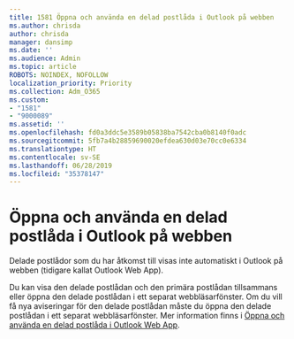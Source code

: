 ```yaml
---
title: 1581 Öppna och använda en delad postlåda i Outlook på webben
ms.author: chrisda
author: chrisda
manager: dansimp
ms.date: ''
ms.audience: Admin
ms.topic: article
ROBOTS: NOINDEX, NOFOLLOW
localization_priority: Priority
ms.collection: Adm_O365
ms.custom:
- "1581"
- "9000089"
ms.assetid: ''
ms.openlocfilehash: fd0a3ddc5e3589b05838ba7542cba0b8140f0adc
ms.sourcegitcommit: 5fb7a4b28859690020efdea630d03e70cc0e6334
ms.translationtype: HT
ms.contentlocale: sv-SE
ms.lasthandoff: 06/28/2019
ms.locfileid: "35378147"
---
```

# <a name="open-and-use-a-shared-mailbox-in-outlook-on-the-web"></a>Öppna och använda en delad postlåda i Outlook på webben

Delade postlådor som du har åtkomst till visas inte automatiskt i Outlook på webben (tidigare kallat Outlook Web App).

Du kan visa den delade postlådan och den primära postlådan tillsammans eller öppna den delade postlådan i ett separat webbläsarfönster. Om du vill få nya aviseringar för den delade postlådan måste du öppna den delade postlådan i ett separat webbläsarfönster. Mer information finns i [Öppna och använda en delad postlåda i Outlook Web App](https://support.office.com/article/BC127866-42BE-4DE7-92AE-1EF2F787FD5C).
